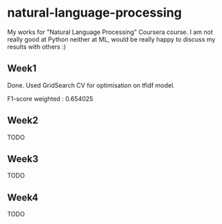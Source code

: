 # natural-language-processing
My works for "Natural Language Processing" Coursera course.
I am not really good at Python neither at ML, would be really happy to discuss my results with others :)

## Week1
Done. Used GridSearch CV for optimisation on tfidf model.

F1-score weighted :
0.654025

## Week2
TODO

## Week3
TODO

## Week4
TODO
